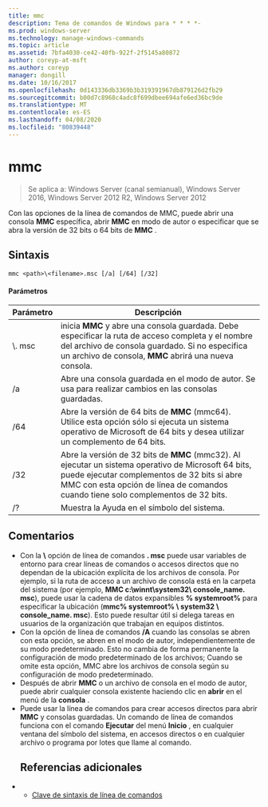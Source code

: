 ```yaml
---
title: mmc
description: Tema de comandos de Windows para * * * *-
ms.prod: windows-server
ms.technology: manage-windows-commands
ms.topic: article
ms.assetid: 7bfa4030-ce42-40fb-922f-2f5145a80872
author: coreyp-at-msft
ms.author: coreyp
manager: dongill
ms.date: 10/16/2017
ms.openlocfilehash: 0d143336db3369b3b319391967db879126d2fb29
ms.sourcegitcommit: b00d7c8968c4adc8f699dbee694afe6ed36bc9de
ms.translationtype: MT
ms.contentlocale: es-ES
ms.lasthandoff: 04/08/2020
ms.locfileid: "80839448"
---
```

# <a name="mmc"></a>mmc

>Se aplica a: Windows Server (canal semianual), Windows Server 2016, Windows Server 2012 R2, Windows Server 2012

Con las opciones de la línea de comandos de MMC, puede abrir una consola **MMC** específica, abrir **MMC** en modo de autor o especificar que se abra la versión de 32 bits o 64 bits de **MMC** .
## <a name="syntax"></a>Sintaxis
```
mmc <path>\<filename>.msc [/a] [/64] [/32]
```
#### <a name="parameters"></a>Parámetros

|       Parámetro        |                                                                                                 Descripción                                                                                                 |
|------------------------|-------------------------------------------------------------------------------------------------------------------------------------------------------------------------------------------------------------|
| <path>\\<filename>. msc |        inicia **MMC** y abre una consola guardada. Debe especificar la ruta de acceso completa y el nombre del archivo de consola guardado. Si no especifica un archivo de consola, **MMC** abrirá una nueva consola.         |
|           /a           |                                                               Abre una consola guardada en el modo de autor.  Se usa para realizar cambios en las consolas guardadas.                                                                |
|          /64           |                         Abre la versión de 64 bits de **MMC** (mmc64). Utilice esta opción sólo si ejecuta un sistema operativo de Microsoft de 64 bits y desea utilizar un complemento de 64 bits.                          |
|          /32           | Abre la versión de 32 bits de **MMC** (mmc32). Al ejecutar un sistema operativo de Microsoft 64 bits, puede ejecutar complementos de 32 bits si abre MMC con esta opción de línea de comandos cuando tiene solo complementos de 32 bits. |
|           /?           |                                                                                    Muestra la Ayuda en el símbolo del sistema.                                                                                     |

## <a name="remarks"></a>Comentarios
- Con la <path> **\\** opción de línea de comandos<filename> **. msc** puede usar variables de entorno para crear líneas de comandos o accesos directos que no dependan de la ubicación explícita de los archivos de consola. Por ejemplo, si la ruta de acceso a un archivo de consola está en la carpeta del sistema (por ejemplo, **MMC c:\winnt\system32\ console_name. msc**), puede usar la cadena de datos expansibles **% systemroot%** para especificar la ubicación (**mmc% systemroot% \ system32 \ console_name. msc**). Esto puede resultar útil si delega tareas en usuarios de la organización que trabajan en equipos distintos.
- Con la opción de línea de comandos **/A** cuando las consolas se abren con esta opción, se abren en el modo de autor, independientemente de su modo predeterminado. Esto no cambia de forma permanente la configuración de modo predeterminado de los archivos; Cuando se omite esta opción, MMC abre los archivos de consola según su configuración de modo predeterminado.
- Después de abrir **MMC** o un archivo de consola en el modo de autor, puede abrir cualquier consola existente haciendo clic en **abrir** en el menú de la **consola** .
- Puede usar la línea de comandos para crear accesos directos para abrir **MMC** y consolas guardadas. Un comando de línea de comandos funciona con el comando **Ejecutar** del menú **Inicio** , en cualquier ventana del símbolo del sistema, en accesos directos o en cualquier archivo o programa por lotes que llame al comando.
  ## <a name="additional-references"></a>Referencias adicionales
- - [Clave de sintaxis de línea de comandos](command-line-syntax-key.md)

